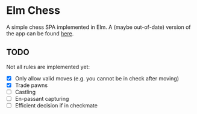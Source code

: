 # Elm Chess

A simple chess SPA implemented in Elm. A (maybe out-of-date) version of the app
can be found [here](https://static.vbrandl.net/chess.html).

## TODO

Not all rules are implemented yet:

- [X] Only allow valid moves (e.g. you cannot be in check after moving)
- [X] Trade pawns
- [ ] Castling
- [ ] En-passant capturing
- [ ] Efficient decision if in checkmate
